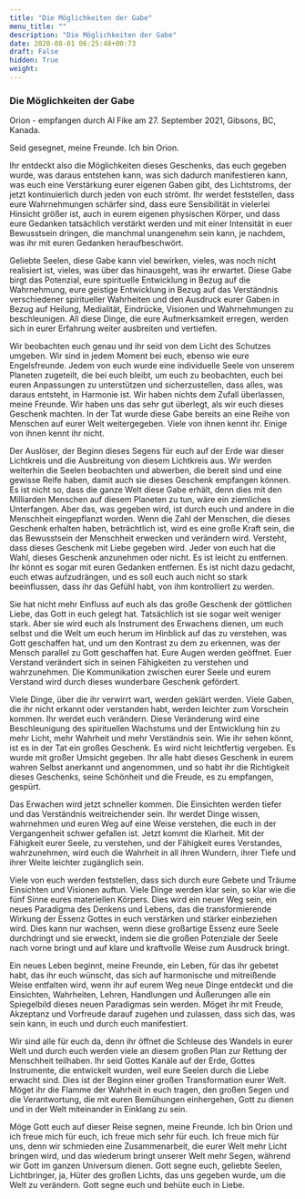 ```yaml
---
title: "Die Möglichkeiten der Gabe"
menu_title: ""
description: "Die Möglichkeiten der Gabe"
date: 2020-08-01 06:25:48+00:73
draft: False
hidden: True
weight:
---
```

### Die Möglichkeiten der Gabe

Orion - empfangen durch Al Fike am 27. September 2021, Gibsons, BC, Kanada.

Seid gesegnet, meine Freunde. Ich bin Orion.

Ihr entdeckt also die Möglichkeiten dieses Geschenks, das euch gegeben wurde, was daraus entstehen kann, was sich dadurch manifestieren kann, was euch eine Verstärkung eurer eigenen Gaben gibt, des Lichtstroms, der jetzt kontinuierlich durch jeden von euch strömt. Ihr werdet feststellen, dass eure Wahrnehmungen schärfer sind, dass eure Sensibilität in vielerlei Hinsicht größer ist, auch in eurem eigenen physischen Körper, und dass eure Gedanken tatsächlich verstärkt werden und mit einer Intensität in euer Bewusstsein dringen, die manchmal unangenehm sein kann, je nachdem, was ihr mit euren Gedanken heraufbeschwört.

Geliebte Seelen, diese Gabe kann viel bewirken, vieles, was noch nicht realisiert ist, vieles, was über das hinausgeht, was ihr erwartet. Diese Gabe birgt das Potenzial, eure spirituelle Entwicklung in Bezug auf die Wahrnehmung, eure geistige Entwicklung in Bezug auf das Verständnis verschiedener spiritueller Wahrheiten und den Ausdruck eurer Gaben in Bezug auf Heilung, Medialität, Eindrücke, Visionen und Wahrnehmungen zu beschleunigen. All diese Dinge, die eure Aufmerksamkeit erregen, werden sich in eurer Erfahrung weiter ausbreiten und vertiefen.

Wir beobachten euch genau und ihr seid von dem Licht des Schutzes umgeben. Wir sind in jedem Moment bei euch, ebenso wie eure Engelsfreunde. Jedem von euch wurde eine individuelle Seele von unserem Planeten zugeteilt, die bei euch bleibt, um euch zu beobachten, euch bei euren Anpassungen zu unterstützen und sicherzustellen, dass alles, was daraus entsteht, in Harmonie ist. Wir haben nichts dem Zufall überlassen, meine Freunde. Wir haben uns das sehr gut überlegt, als wir euch dieses Geschenk machten. In der Tat wurde diese Gabe bereits an eine Reihe von Menschen auf eurer Welt weitergegeben. Viele von ihnen kennt ihr. Einige von ihnen kennt ihr nicht.

Der Auslöser, der Beginn dieses Segens für euch auf der Erde war dieser Lichtkreis und die Ausbreitung von diesem Lichtkreis aus. Wir werden weiterhin die Seelen beobachten und abwerben, die bereit sind und eine gewisse Reife haben, damit auch sie dieses Geschenk empfangen können. Es ist nicht so, dass die ganze Welt diese Gabe erhält, denn dies mit den Milliarden Menschen auf diesem Planeten zu tun, wäre ein ziemliches Unterfangen. Aber das, was gegeben wird, ist durch euch und andere in die Menschheit eingepflanzt worden. Wenn die Zahl der Menschen, die dieses Geschenk erhalten haben, beträchtlich ist, wird es eine große Kraft sein, die das Bewusstsein der Menschheit erwecken und verändern wird. Versteht, dass dieses Geschenk mit Liebe gegeben wird. Jeder von euch hat die Wahl, dieses Geschenk anzunehmen oder nicht. Es ist leicht zu entfernen. Ihr könnt es sogar mit euren Gedanken entfernen. Es ist nicht dazu gedacht, euch etwas aufzudrängen, und es soll euch auch nicht so stark beeinflussen, dass ihr das Gefühl habt, von ihm kontrolliert zu werden.

Sie hat nicht mehr Einfluss auf euch als das große Geschenk der göttlichen Liebe, das Gott in euch gelegt hat. Tatsächlich ist sie sogar weit weniger stark. Aber sie wird euch als Instrument des Erwachens dienen, um euch selbst und die Welt um euch herum im Hinblick auf das zu verstehen, was Gott geschaffen hat, und um den Kontrast zu dem zu erkennen, was der Mensch parallel zu Gott geschaffen hat. Eure Augen werden geöffnet. Euer Verstand verändert sich in seinen Fähigkeiten zu verstehen und wahrzunehmen. Die Kommunikation zwischen eurer Seele und eurem Verstand wird durch dieses wunderbare Geschenk gefördert.

Viele Dinge, über die ihr verwirrt wart, werden geklärt werden. Viele Gaben, die ihr nicht erkannt oder verstanden habt, werden leichter zum Vorschein kommen. Ihr werdet euch verändern. Diese Veränderung wird eine Beschleunigung des spirituellen Wachstums und der Entwicklung hin zu mehr Licht, mehr Wahrheit und mehr Verständnis sein. Wie ihr sehen könnt, ist es in der Tat ein großes Geschenk. Es wird nicht leichtfertig vergeben. Es wurde mit großer Umsicht gegeben. Ihr alle habt dieses Geschenk in eurem wahren Selbst anerkannt und angenommen, und so habt ihr die Richtigkeit dieses Geschenks, seine Schönheit und die Freude, es zu empfangen, gespürt.

Das Erwachen wird jetzt schneller kommen. Die Einsichten werden tiefer und das Verständnis weitreichender sein. Ihr werdet Dinge wissen, wahrnehmen und euren Weg auf eine Weise verstehen, die euch in der Vergangenheit schwer gefallen ist. Jetzt kommt die Klarheit. Mit der Fähigkeit eurer Seele, zu verstehen, und der Fähigkeit eures Verstandes, wahrzunehmen, wird euch die Wahrheit in all ihren Wundern, ihrer Tiefe und ihrer Weite leichter zugänglich sein.

Viele von euch werden feststellen, dass sich durch eure Gebete und Träume Einsichten und Visionen auftun. Viele Dinge werden klar sein, so klar wie die fünf Sinne eures materiellen Körpers. Dies wird ein neuer Weg sein, ein neues Paradigma des Denkens und Lebens, das die transformierende Wirkung der Essenz Gottes in euch verstärken und stärker einbeziehen wird. Dies kann nur wachsen, wenn diese großartige Essenz eure Seele durchdringt und sie erweckt, indem sie die großen Potenziale der Seele nach vorne bringt und auf klare und kraftvolle Weise zum Ausdruck bringt.

Ein neues Leben beginnt, meine Freunde, ein Leben, für das ihr gebetet habt, das ihr euch wünscht, das sich auf harmonische und mitreißende Weise entfalten wird, wenn ihr auf eurem Weg neue Dinge entdeckt und die Einsichten, Wahrheiten, Lehren, Handlungen und Äußerungen alle ein Spiegelbild dieses neuen Paradigmas sein werden. Möget ihr mit Freude, Akzeptanz und Vorfreude darauf zugehen und zulassen, dass sich das, was sein kann, in euch und durch euch manifestiert.

Wir sind alle für euch da, denn ihr öffnet die Schleuse des Wandels in eurer Welt und durch euch werden viele an diesem großen Plan zur Rettung der Menschheit teilhaben. Ihr seid Gottes Kanäle auf der Erde, Gottes Instrumente, die entwickelt wurden, weil eure Seelen durch die Liebe erwacht sind. Dies ist der Beginn einer großen Transformation eurer Welt. Möget ihr die Flamme der Wahrheit in euch tragen, den großen Segen und die Verantwortung, die mit euren Bemühungen einhergehen, Gott zu dienen und in der Welt miteinander in Einklang zu sein.

Möge Gott euch auf dieser Reise segnen, meine Freunde. Ich bin Orion und ich freue mich für euch, ich freue mich sehr für euch. Ich freue mich für uns, denn wir schmieden eine Zusammenarbeit, die eurer Welt mehr Licht bringen wird, und das wiederum bringt unserer Welt mehr Segen, während wir Gott im ganzen Universum dienen. Gott segne euch, geliebte Seelen, Lichtbringer, ja, Hüter des großen Lichts, das uns gegeben wurde, um die Welt zu verändern. Gott segne euch und behüte euch in Liebe.
